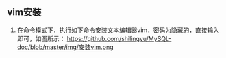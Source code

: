 ## vim安装
1. 在命令模式下，执行如下命令安装文本编辑器vim，密码为隐藏的，直接输入即可，如图所示：
https://github.com/shilingyu/MySQL-doc/blob/master/img/安装vim.png
